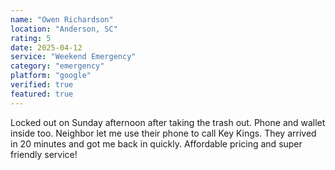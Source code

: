 ```yaml
---
name: "Owen Richardson"
location: "Anderson, SC"
rating: 5
date: 2025-04-12
service: "Weekend Emergency"
category: "emergency"
platform: "google"
verified: true
featured: true
---
```


Locked out on Sunday afternoon after taking the trash out. Phone and wallet inside too. Neighbor let me use their phone to call Key Kings. They arrived in 20 minutes and got me back in quickly. Affordable pricing and super friendly service!
